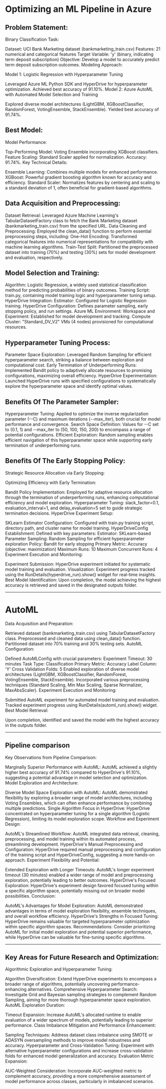 
# Optimizing an ML Pipeline in Azure

## Problem Statement:

Binary Classification Task:

Dataset: UCI Bank Marketing dataset (bankmarketing_train.csv)
Features: 21 numerical and categorical features
Target Variable: 'y' (binary, indicating term deposit subscription)
Objective: Develop a model to accurately predict term deposit subscription outcomes.
Modeling Approach:

Model 1: Logistic Regression with Hyperparameter Tuning

Leveraged Azure ML Python SDK and HyperDrive for hyperparameter optimization.
Achieved best accuracy of 91.10%.
Model 2: Azure AutoML with Automated Model Selection and Training

Explored diverse model architectures (LightGBM, XGBoostClassifier, RandomForest, VotingEnsemble, StackEnsemble).
Yielded best accuracy of 91.74%.

## Best Model:

Model Performance:

Top-Performing Model: Voting Ensemble incorporating XGBoost classifiers.
Feature Scaling: Standard Scaler applied for normalization.
Accuracy: 91.74%.
Key Technical Details:

Ensemble Learning: Combines multiple models for enhanced performance.
XGBoost: Powerful gradient boosting algorithm known for accuracy and efficiency.
Standard Scaler: Normalizes features by centering and scaling to a standard deviation of 1, often beneficial for gradient-based algorithms.

## Data Acquisition and Preprocessing:

Dataset Retrieval: Leveraged Azure Machine Learning's TabularDatasetFactory class to fetch the Bank Marketing dataset (bankmarketing_train.csv) from the specified URL.
Data Cleaning and Preprocessing: Employed the clean_data() function to perform essential preprocessing steps, including:
One-Hot Encoding: Transformed categorical features into numerical representations for compatibility with machine learning algorithms.
Train-Test Split: Partitioned the preprocessed dataset into training (70%) and testing (30%) sets for model development and evaluation, respectively.

## Model Selection and Training:

Algorithm: Logistic Regression, a widely used statistical classification method for predicting probabilities of binary outcomes.
Training Script: train.py, containing model training logic and hyperparameter tuning setup.
HyperDrive Integration:
Estimator: Configured for Logistic Regression training.
HyperDrive Configuration: Defines parameter sampling, early stopping policy, and run settings.
Azure ML Environment:
Workspace and Experiment: Established for model development and tracking.
Compute Cluster: "Standard_DV_V2" VMs (4 nodes) provisioned for computational resources.

## Hyperparameter Tuning Process:

Parameter Space Exploration:
Leveraged Random Sampling for efficient hyperparameter search, striking a balance between exploration and computational cost.
Early Termination of Underperforming Runs:
Implemented Bandit policy to adaptively allocate resources to promising configurations, maximizing overall efficiency.
HyperDrive Experimentation:
Launched HyperDrive runs with specified configurations to systematically explore the hyperparameter space and identify optimal values.

## Benefits Of The Parameter Sampler:

Hyperparameter Tuning: Applied to optimize the inverse regularization parameter (--C) and maximum iterations (--max_iter), both crucial for model performance and convergence.
Search Space Definition: Values for --C set to (0.1, 1) and --max_iter to (50, 100, 150, 200) to encompass a range of potential configurations.
Efficient Exploration: Random sampling enables efficient navigation of this hyperparameter space while supporting early termination of underperforming runs.

## Benefits Of The Early Stopping Policy:

Strategic Resource Allocation via Early Stopping:

Optimizing Efficiency with Early Termination:

Bandit Policy Implementation: Employed for adaptive resource allocation through the termination of underperforming runs, enhancing computational efficiency and model exploration.
Hyperparameter Tuning: slack_factor=0.1, evaluation_interval=1, and delay_evaluation=5 set to guide strategic termination decisions.
HyperDrive Experiment Setup:

SKLearn Estimator Configuration: Configured with train.py training script, directory path, and cluster name for model training.
HyperDriveConfig Establishment: Defined with key parameters:
Estimator: SKLearn-based
Parameter Sampling: Random Sampling for efficient hyperparameter exploration
Policy: Bandit for early stopping
Primary Metric: Accuracy (objective: maximization)
Maximum Runs: 10
Maximum Concurrent Runs: 4
Experiment Execution and Monitoring:

Experiment Submission: HyperDrive experiment initiated for systematic model training and evaluation.
Visualization: Experiment progress tracked using the RunDetails(hyperdrive_run).show() widget for real-time insights.
Best Model Identification: Upon completion, the model achieving the highest accuracy is retrieved and saved in the designated outputs folder.

---

# AutoML

Data Acquisition and Preparation:

Retrieved dataset (bankmarketing_train.csv) using TabularDatasetFactory class.
Preprocessed and cleaned data using clean_data() function.
Partitioned dataset into 70% training and 30% testing sets.
AutoML Configuration:

Defined AutoMLConfig with crucial parameters:
Experiment Timeout: 30 minutes
Task Type: Classification
Primary Metric: Accuracy
Label Column: 'Y'
Cross Validation Folds: 5
Enabled exploration of diverse model architectures (LightGBM, XGBoostClassifier, RandomForest, VotingEnsemble, StackEnsemble).
Incorporated various preprocessing techniques (Standard Scaling, Min Max Scaling, Sparse Normalizer, MaxAbsScaler).
Experiment Execution and Monitoring:

Submitted AutoML experiment for automated model training and evaluation.
Tracked experiment progress using RunDetails(automl_run).show() widget.
Best Model Retrieval:

Upon completion, identified and saved the model with the highest accuracy in the outputs folder.

---

## Pipeline comparison

Key Observations from Pipeline Comparison:

Marginally Superior Performance with AutoML: AutoML achieved a slightly higher best accuracy of 91.74% compared to HyperDrive's 91.10%, suggesting a potential advantage in model selection and optimization.
Model Exploration and Architecture:

Diverse Model Space Exploration with AutoML: AutoML demonstrated flexibility by exploring a broader range of model architectures, including Voting Ensembles, which can often enhance performance by combining multiple predictions.
Single Algorithm Focus in HyperDrive: HyperDrive concentrated on hyperparameter tuning for a single algorithm (Logistic Regression), limiting its model exploration scope.
Workflow and Experiment Design:

AutoML's Streamlined Workflow: AutoML integrated data retrieval, cleaning, preprocessing, and model training within its automated process, streamlining development.
HyperDrive's Manual Preprocessing and Configuration: HyperDrive required manual preprocessing and configuration of the training script and HyperDriveConfig, suggesting a more hands-on approach.
Experiment Flexibility and Potential:

Extended Exploration with Longer Timeouts: AutoML's longer experiment timeout (30 minutes) enabled a wider range of model and preprocessing exploration, potentially leading to better outcomes.
HyperDrive's Focused Exploration: HyperDrive's experiment design favored focused tuning within a specific algorithm space, potentially missing out on broader model possibilities.
Conclusion:

AutoML's Advantages for Model Exploration: AutoML demonstrated advantages in terms of model exploration flexibility, ensemble techniques, and overall workflow efficiency.
HyperDrive's Strengths in Focused Tuning: HyperDrive remains valuable for targeted hyperparameter optimization within specific algorithm spaces.
Recommendations: Consider prioritizing AutoML for initial model exploration and potential superior performance, while HyperDrive can be valuable for fine-tuning specific algorithms.

---

## Key Areas for Future Research and Optimization:

Algorithmic Exploration and Hyperparameter Tuning:

Algorithm Diversification: Extend HyperDrive experiments to encompass a broader range of algorithms, potentially uncovering performance-enhancing alternatives.
Comprehensive Hyperparameter Search: Investigate Grid and Bayesian sampling strategies to complement Random Sampling, aiming for more thorough hyperparameter space exploration.
AutoML Exploration Duration:

Timeout Expansion: Increase AutoML's allocated runtime to enable evaluation of a wider spectrum of models, potentially leading to superior performance.
Class Imbalance Mitigation and Performance Enhancement:

Sampling Techniques: Address dataset class imbalance using SMOTE or ADASYN oversampling methods to improve model robustness and accuracy.
Hyperparameter and Cross-Validation Tuning: Experiment with alternative hyperparameter configurations and increase cross-validation folds for enhanced model generalization and accuracy.
Evaluation Metric Expansion:

AUC-Weighted Consideration: Incorporate AUC-weighted metric to complement accuracy, providing a more comprehensive assessment of model performance across classes, particularly in imbalanced scenarios.
